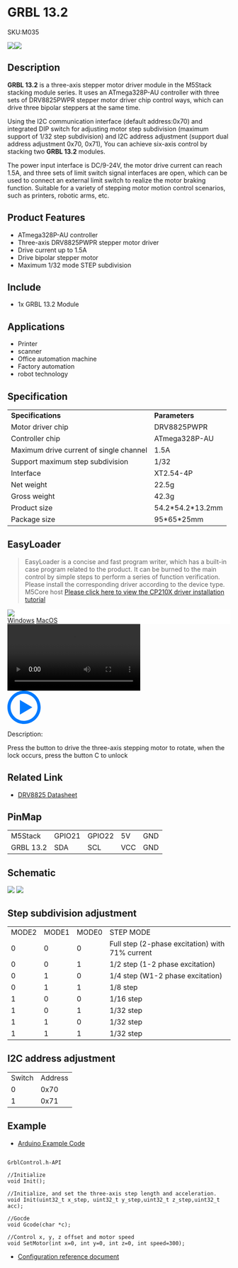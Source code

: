# GRBL 13.2

<el-tag effect="plain">SKU:M035</el-tag>

<div class="product_pic"><img src="assets/img/product_pics/module/grbl13.2/grbl13.2_01.webp"><img src="assets/img/product_pics/module/grbl13.2/grbl13.2_02.webp"></div>

## Description

**GRBL 13.2** is a three-axis stepper motor driver module in the M5Stack stacking module series. It uses an ATmega328P-AU controller with three sets of DRV8825PWPR stepper motor driver chip control ways, which can drive three bipolar steppers at the same time.

Using the I2C communication interface (default address:0x70) and integrated DIP switch for adjusting motor step subdivision (maximum support of 1/32 step subdivision) and I2C address adjustment (support dual address adjustment 0x70, 0x71), You can achieve six-axis control by stacking two **GRBL 13.2** modules.

The power input interface is DC/9-24V, the motor drive current can reach 1.5A, and three sets of limit switch signal interfaces are open, which can be used to connect an external limit switch to realize the motor braking function. Suitable for a variety of stepping motor motion control scenarios, such as printers, robotic arms, etc.

## Product Features

- ATmega328P-AU controller
- Three-axis DRV8825PWPR stepper motor driver
- Drive current up to 1.5A
- Drive bipolar stepper motor
- Maximum 1/32 mode STEP subdivision

## Include

- 1x GRBL 13.2 Module

## Applications

- Printer
- scanner
- Office automation machine
- Factory automation
- robot technology


## Specification

<table>
   <tr style="font-weight:bold">
      <td>Specifications</td>
      <td>Parameters</td>
   </tr>
   <tr>
      <td>Motor driver chip</td>
      <td>DRV8825PWPR</td>
   </tr>
   <tr>
      <td>Controller chip</td>
      <td>ATmega328P-AU</td>
   </tr>
   <tr>
      <td>Maximum drive current of single channel</td>
      <td>1.5A</td>
   </tr>
   <tr>
      <td>Support maximum step subdivision</td>
      <td>1/32</td>
   </tr>
   <tr>
      <td>Interface</td>
      <td>XT2.54-4P</td>
   </tr>
   <tr>
      <td>Net weight</td>
      <td>22.5g</td>
   </tr>
   <tr>
      <td>Gross weight</td>
      <td>42.3g</td>
   </tr>
   <tr>
      <td>Product size</td>
      <td>54.2*54.2*13.2mm</td>
   </tr>
   <tr>
      <td>Package size</td>
      <td>95*65*25mm</td>
   </tr>
 </table>

  ## EasyLoader

>EasyLoader is a concise and fast program writer, which has a built-in case program related to the product. It can be burned to the main control by simple steps to perform a series of function verification. Please install the corresponding driver according to the device type. M5Core host [Please click here to view the CP210X driver installation tutorial](en/arduino/arduino_development)

<div class="easyloader-box">
    <div style="background-color:white;">
        <div><img src="https://m5stack.oss-cn-shenzhen.aliyuncs.com/image/easyloader_intro.webp"></div>
        <div class="easyloader-btn">
            <a href="https://m5stack.oss-cn-shenzhen.aliyuncs.com/EasyLoader/Windows/MODULE/EasyLoader_GRBL13.2.exe">Windows</a>
            <a href="https://m5stack.oss-cn-shenzhen.aliyuncs.com/EasyLoader/MacOS/MODULE/EasyLoader_GRBL13.2.dmg">MacOS</a>
        </div>
    </div>
    <div>
        <video id="example_video" controls>
            <source src="https://m5stack.oss-cn-shenzhen.aliyuncs.com/video/Product_example_video/Module/GRBL13.2.mp4" type="video/mp4">
        </video>
        <div class="easyloader-mask">
        <a>
            <svg id="play-btn" t="1583228776634" class="icon" viewBox="0 0 1024 1024" version="1.1" xmlns="http://www.w3.org/2000/svg" p-id="4152" width="75" height="75"><path d="M512 0C229.216 0 0 229.216 0 512s229.216 512 512 512 512-229.216 512-512S794.784 0 512 0z m0 928C282.24 928 96 741.76 96 512S282.24 96 512 96s416 186.24 416 416-186.24 416-416 416zM384 288l384 224-384 224z" p-id="4153" fill="#007aff"></path></svg></a>
            <p>Description:</p>
            <p>Press the button to drive the three-axis stepping motor to rotate, when the lock occurs, press the button C to unlock</p>
        </div>
    </div>
</div>

## Related Link

- [DRV8825 Datasheet](https://m5stack.oss-cn-shenzhen.aliyuncs.com/resource/docs/datasheet/module/DRV8825_en.pdf)

## PinMap

<table>
 <tr><td>M5Stack</td><td>GPIO21</td><td>GPIO22</td><td>5V</td><td>GND</td></tr>
 <tr><td>GRBL 13.2</td><td>SDA</td><td>SCL</td><td>VCC</td><td>GND</td></tr>
</table>


## Schematic

<img src="assets/img/product_pics/module/grbl13.2/grbl13.2_sch.webp"/>

<img src="assets/img/product_pics/module/grbl13.2/grbl13.2_03.webp">

## Step subdivision adjustment

<table>
 <tr><td>MODE2</td><td>MODE1</td><td>MODE0</td><td>STEP MODE</td></tr>
 <tr><td>0</td><td>0</td><td>0</td><td>Full step (2-phase excitation) with 71% current</td></tr>
 <tr><td>0</td><td>0</td><td>1</td><td>1/2 step (1-2 phase excitation)</td></tr>
 <tr><td>0</td><td>1</td><td>0</td><td>1/4 step (W1-2 phase excitation)</td></tr>
 <tr><td>0</td><td>1</td><td>1</td><td>1/8 step</td></tr>
 <tr><td>1</td><td>0</td><td>0</td><td>1/16 step</td></tr>
 <tr><td>1</td><td>0</td><td>1</td><td>1/32 step</td></tr>
 <tr><td>1</td><td>1</td><td>0</td><td>1/32 step</td></tr>
 <tr><td>1</td><td>1</td><td>1</td><td>1/32 step</td></tr>
</table>

## I2C address adjustment

<table>
 <tr><td>Switch</td><td>Address</td></tr>
 <tr><td>0</td><td>0x70</td></tr>
 <tr><td>1</td><td>0x71</td></tr>
</table>

## Example

- [Arduino Example Code](https://github.com/m5stack/M5Stack/tree/master/examples/Modules/GRBL13.2)

```clike

GrblControl.h-API

//Initialize
void Init();

//Initialize, and set the three-axis step length and acceleration.
void Init(uint32_t x_step, uint32_t y_step,uint32_t z_step,uint32_t acc);

//Gocde
void Gcode(char *c);

//Control x, y, z offset and motor speed
void SetMotor(int x=0, int y=0, int z=0, int speed=300);

```

- [Configuration reference document](https://github.com/grbl/grbl/wiki/Configuring-Grbl-v0.7)

<script>

   var purchase_link ='https://m5stack.com/products/grbl-module-13-2-stepmotor-driver-drv8825';

   anchor_search(purchase_link);
   scrollFunc();

</script>
